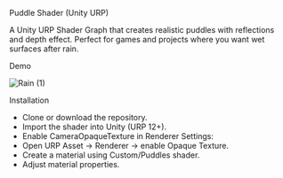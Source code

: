Puddle Shader (Unity URP)

A Unity URP Shader Graph that creates realistic puddles with reflections and depth effect.
Perfect for games and projects where you want wet surfaces after rain.

Demo

![Rain (1)](https://github.com/user-attachments/assets/659db754-4045-47a1-bb84-14cbfd7884ce)

Installation
- Clone or download the repository.
- Import the shader into Unity (URP 12+).
- Enable CameraOpaqueTexture in Renderer Settings:
 - Open URP Asset → Renderer → enable Opaque Texture.
- Create a material using Custom/Puddles shader.
- Adjust material properties.
